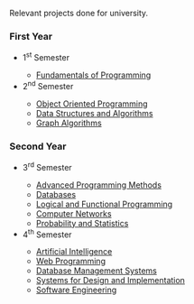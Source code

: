 Relevant projects done for university.

### First Year
<ul>
  <li>1<sup>st</sup> Semester</li>
  <ul>
    <li><a href="https://github.com/921-Beltechi-Lois/Fundamentals-of-Programming">Fundamentals of Programming</a></li>
  </ul>
  <li>2<sup>nd</sup> Semester</li>
  <ul>
    <li><a href="https://github.com/921-Beltechi-Lois/Object-Oriented-Programming">Object Oriented Programming</a></li>
    <li><a href="https://github.com/921-Beltechi-Lois/Data-Structures-and-Algorithms">Data Structures and Algorithms</a></li>
    <li><a href="https://github.com/921-Beltechi-Lois/Graph-Algorithms">Graph Algorithms</a></li>
  </ul>
</ul>

### Second Year
<ul>
  <li>3<sup>rd</sup> Semester</li>
  <ul>
    <li><a href="https://github.com/921-Beltechi-Lois/Advanced-Programming-Methods">Advanced Programming Methods</a></li>
    <li><a href="https://github.com/921-Beltechi-Lois/Databases">Databases</a></li>
    <li><a href="https://github.com/921-Beltechi-Lois/Logical-and-Functional-Programming">Logical and Functional Programming</a></li>
    <li><a href="https://github.com/921-Beltechi-Lois/Computer-Networks">Computer Networks</a></li>
    <li><a href="https://github.com/921-Beltechi-Lois/Probability-and-Statistics">Probability and Statistics</a></li>
    
    
  </ul>
  <li>4<sup>th</sup> Semester</li>
  <ul>
    <li><a href="https://github.com/921-Beltechi-Lois/Artificial-Intelligence">Artificial Intelligence</a></li>
    <li><a href="n/a">Web Programming</a></li>
    <li><a href="n/a">Database Management Systems</a></li>
    <li><a href="https://github.com/921-Beltechi-Lois/Systems-for-Design-and-Implementation">Systems for Design and Implementation</a></li>
    <li><a href="https://github.com/921-Beltechi-Lois/Software-Engineering-Web-App-Project">Software Engineering</a></li>
  </ul>
</ul>
  
